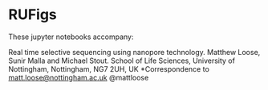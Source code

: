 # RUFigs

These jupyter notebooks accompany:

Real time selective sequencing using nanopore technology.
Matthew Loose, Sunir Malla and Michael Stout.
School of Life Sciences, University of Nottingham, Nottingham, NG7 2UH, UK
*Correspondence to matt.loose@nottingham.ac.uk @mattloose
